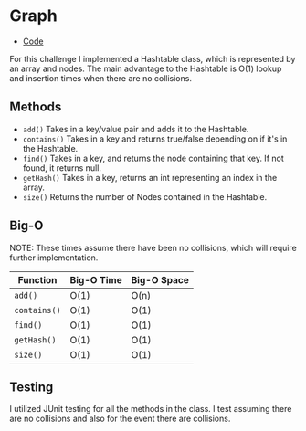 # Graph
* [Code](../src/main/java/hashtable)

For this challenge I implemented a Hashtable class, which is represented by an array and nodes.  The main advantage to the Hashtable is O(1) lookup and insertion times when there are no collisions.  

## Methods

* `add()` Takes in a key/value pair and adds it to the Hashtable.
* `contains()` Takes in a key and returns true/false depending on if it's in the Hashtable.
* `find()` Takes in a key, and returns the node containing that key. If not found, it returns null.
* `getHash()` Takes in a key, returns an int representing an index in the array.
* `size()` Returns the number of Nodes contained in the Hashtable.

## Big-O

NOTE: These times assume there have been no collisions, which will require further implementation.

| Function       | Big-O Time | Big-O Space |
|----------------|------------|-------------|
|`add()`         |O(1)        | O(n)        |
|`contains()`    |O(1)        | O(1)        |
|`find()`        |O(1)        | O(1)        |
|`getHash()`     |O(1)        | O(1)        |
|`size()`        |O(1)        | O(1)        |

## Testing

I utilized JUnit testing for all the methods in the class.  I test assuming there are no collisions and also for the event there are collisions.
